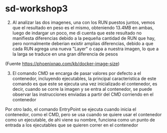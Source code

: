 # sd-workshop3


2. Al analizar las dos imagenes, una con los RUN puestos juntos, vemos que el resultado en peso es el mismo, obteniendo 13.4MB en ambas, luego de indargar un poco, me di cuenta que este resultado no manifiesta diferencias debido a la pequeña cantidad de RUN que hay, pero normalmente deberian existir amplias diferencias, debido a que cada RUN agrega una nueva "Layer" o capa a nuestra imagen, lo que a la larga se traduce en una gran diferencia de pesos 

(Fuente https://phoenixnap.com/kb/docker-image-size)

3. El comando CMD se encarga de pasar valores por defecto a el contenedor, incluyendo ejecutables, la principal caracteristica de este comando es que este se ejecuta una vez inicializado el contenedor, es decir, cuando se corre la imagen y se entra al contenedor, se puede observar las instrucciones enviadas a partir del CMD corriendo en el contenedor

Por otro lado, el comando EntryPoint se ejecuta cuando inicia el contenedor, como el CMD, pero se usa cuando se quiere usar el contenedor como un ejecutable, de ahì viene su nombre, funciona como un punto de entrada a los ejecutables que se quieren correr en el contenedor
